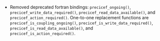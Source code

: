 - Removed deprecated fortran bindings: `precicef_ongoing()`, `precicef_write_data_required()`, `precicef_read_data_available()`, and `precicef_action_required()`. One-to-one replacement functions are `precicef_is_coupling_ongoing()`, `precicef_is_write_data_required()`, `precicef_is_read_data_available()`, and `precicef_is_action_required()`.